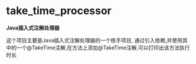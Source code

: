 # take_time_processor
**Java插入式注解处理器**

这个项目主要是Java插入式注解处理器的一个练手项目,
通过引入依赖,并使用其中的一个@TakeTime注解,在方法上添加@TakeTime注解,可以打印出该方法执行时长
